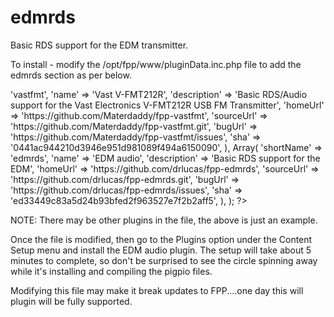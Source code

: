 edmrds
======

Basic RDS support for the EDM transmitter.

To install - modify the /opt/fpp/www/pluginData.inc.php file to add the edmrds section as per below. 


<?php

$plugins = Array(

	Array(
		'shortName'   => 'vastfmt',
		'name'        => 'Vast V-FMT212R',
		'description' => 'Basic RDS/Audio support for the Vast Electronics V-FMT212R USB FM Transmitter',
		'homeUrl'     => 'https://github.com/Materdaddy/fpp-vastfmt',
		'sourceUrl'   => 'https://github.com/Materdaddy/fpp-vastfmt.git',
		'bugUrl'      => 'https://github.com/Materdaddy/fpp-vastfmt/issues',
		'sha'         => '0441ac944210d3946e951d981089f494a6150090',
	),

	Array(
		'shortName'   => 'edmrds',
		'name'        => 'EDM audio',
		'description' => 'Basic RDS support for the EDM',
		'homeUrl'     => 'https://github.com/drlucas/fpp-edmrds',
		'sourceUrl'   => 'https://github.com/drlucas/fpp-edmrds.git',
		'bugUrl'      => 'https://github.com/drlucas/fpp-edmrds/issues',
		'sha'         => 'ed33449c83a5d24b93bfed2f963527e7f2b2aff5',
	),
);

?>

NOTE: There may be other plugins in the file, the above is just an example. 

Once the file is modified, then go to the Plugins option under the Content Setup menu and install the EDM audio plugin. 
The setup will take about 5 minutes to complete, so don't be surprised to see the circle spinning away while it's installing and compiling the pigpio files. 

Modifying this file may make it break updates to FPP....one day this will plugin will be fully supported. 


